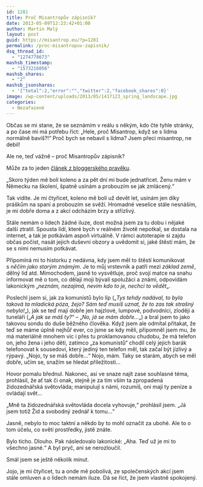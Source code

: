 ```yaml
---
id: 1281
title: Proč Misantropův zápisník?
date: 2013-05-09T12:23:42+01:00
author: Martin Malý
layout: post
guid: https://misantrop.eu/?p=1281
permalink: /proc-misantropuv-zapisnik/
dsq_thread_id:
  - "1274778673"
mashsb_timestamp:
  - "1573216056"
mashsb_shares:
  - "2"
mashsb_jsonshares:
  - '{"total":2,"error":"","twitter":2,"facebook_shares":0}'
image: /wp-content/uploads/2013/05/1417123_spring_landscape.jpg
categories:
  - Nezařazené
---
```

Občas se mi stane, že se seznámím v reálu s někým, kdo čte tyhle stránky, a po čase mi má potřebu říct: &#8222;Hele, proč Misantrop, když se s lidma normálně bavíš?!&#8220; Proč bych se nebavil s lidma? Jsem přeci misantrop, ne debil!

<!--more-->

Ale ne, teď vážně &#8211; proč Misantropův zápisník?

Může za to jeden [článek z bloggerského pravěku](https://blog.maly.cz/index.php?cmt=796).

&#8222;Skoro týden mě bolí koleno a za pět dní mi bude jednatřicet. Ženu mám v Německu na školení, špatně usínám a probouzím se jak zmlácený.&#8220;

Tak vidíte. Je mi čtyřicet, koleno mě bolí už devět let, usínám jen díky práškům na spaní a probouzím se svěží. Hromadné veselice stále nesnáším, je mi dobře doma a z akcí odcházím brzy a střízlivý.

Stále nemám o lidech žádné iluze, dost možná jsem za tu dobu i nějaké další ztratil. Spousta lidí, které bych v reálném životě nepotkal, se dostala na internet, a tak je potkávám aspoň virtuálně. V rámci autoterapie si zajdu občas počíst, nasát jejich duševní obzory a uvědomit si, jaké štěstí mám, že se s nimi nemusím potkávat.

Připomíná mi to historku z nedávna, kdy jsem měl to štěstí komunikovat s _něčím jako starým známým_. Je to můj vrstevník a patří mezi _základ země_, dělný lid atd. Mimochodem, jasně to vysvětluje, proč svojí matce na snahu informovat mě o tom, co dělají moji bývalí spolužáci a známí, odpovídám lakonickým &#8222;_neznám, nezajímá, nevím kdo to je, nechci to vědět_&#8222;.

Poslechl jsem si, jak za komunistů bylo líp (&#8222;_Tys tehdy nadával, to byla taková ta mladická póza, žejo? Sám teď musíš uznat, že to zas tak strašný nebylo!_&#8222;), jak se teď mají dobře jen hajzlové, lumpové, podvodníci, zloději a tuneláři (&#8222;_A jak se máš ty?_&#8220; &#8211; &#8222;_No, já se mám dobře&#8230;_&#8222;) a bral jsem to jako takovou sondu do duše běžného člověka. Když jsem ale odmítal přitakat, že teď se máme úplně nejhůř ever, co jsme se kdy měli, připomněl jsem mu, že má materiálně mnohem víc i přes tu proklamovanou chudobu, že má telefon on, jeho žena i jeho děti, zatímco &#8222;za komunistů&#8220; chodil celý jejich barák telefonovat k sousedovi, který jediný ten telefon měl, tak začal být jízlivý a rýpavý. &#8222;Nojo, ty se máš dobře&#8230;&#8220; Nojo, mám. Taky se starám, abych se měl dobře, učím se, snažím se hledat příležitosti&#8230;

Hovor pomalu břednul. Nakonec, asi ve snaze najít zase souhlasné téma, prohlásil, že ať tak či onak, stejně je za tím vším ta zpropadená židozednářská světovláda; manipulují s námi, rozumíš, oni mají ty peníze a ovládají svět&#8230;

&#8222;Mně ta židozednářská světovláda docela vyhovuje,&#8220; prohlásil jsem. &#8222;Já jsem totiž Žid a svobodný zednář k tomu&#8230;&#8220;

Jasně, nebylo to moc taktní a někdo by to mohl označit za ubohé. Ale to o tom účelu, co světí prostředky, jistě znáte.

Bylo ticho. Dlouho. Pak následovalo lakonické: &#8222;Aha. Teď už je mi to všechno jasné.&#8220; A byl pryč, ani se nerozloučil.

Smál jsem se ještě několik minut.

Jojo, je mi čtyřicet, tu a onde mě pobolívá, ze společenských akcí jsem stále omluven a o lidech nemám iluze. Dá se říct, že jsem vlastně spokojený.